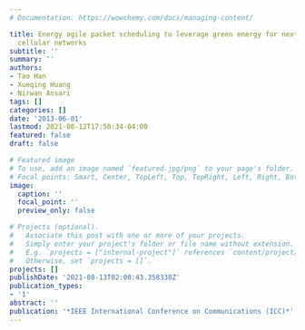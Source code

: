 ```yaml
---
# Documentation: https://wowchemy.com/docs/managing-content/

title: Energy agile packet scheduling to leverage green energy for next generation
  cellular networks
subtitle: ''
summary: ''
authors:
- Tao Han
- Xueqing Huang
- Nirwan Ansari
tags: []
categories: []
date: '2013-06-01'
lastmod: 2021-08-12T17:50:34-04:00
featured: false
draft: false

# Featured image
# To use, add an image named `featured.jpg/png` to your page's folder.
# Focal points: Smart, Center, TopLeft, Top, TopRight, Left, Right, BottomLeft, Bottom, BottomRight.
image:
  caption: ''
  focal_point: ''
  preview_only: false

# Projects (optional).
#   Associate this post with one or more of your projects.
#   Simply enter your project's folder or file name without extension.
#   E.g. `projects = ["internal-project"]` references `content/project/deep-learning/index.md`.
#   Otherwise, set `projects = []`.
projects: []
publishDate: '2021-08-13T02:08:43.358338Z'
publication_types:
- '1'
abstract: ''
publication: '*IEEE International Conference on Communications (ICC)*'
---
```

